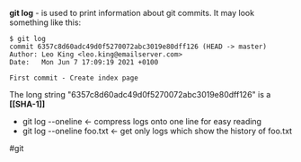 **git log** - is used to print information about git commits. It may look something like this:

	$ git log
	commit 6357c8d60adc49d0f5270072abc3019e80dff126 (HEAD -> master)
	Author: Leo King <leo.king@emailserver.com>
	Date:   Mon Jun 7 17:09:19 2021 +0100

    First commit - Create index page
	
The long string "6357c8d60adc49d0f5270072abc3019e80dff126" is a **[[SHA-1]]**

- git log --oneline <- compress logs onto one line for easy reading
- git log --oneline foo.txt <- get only logs which show the history of foo.txt

#git
